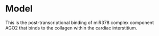 # Model
This is the post-transcriptional binding of miR378 complex component AGO2 that binds to the collagen within the cardiac interstitium. 
